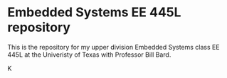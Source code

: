 # Embedded Systems EE 445L repository

This is the repository for my upper division Embedded Systems class EE 445L at the Univeristy of Texas with Professor Bill Bard.

K

